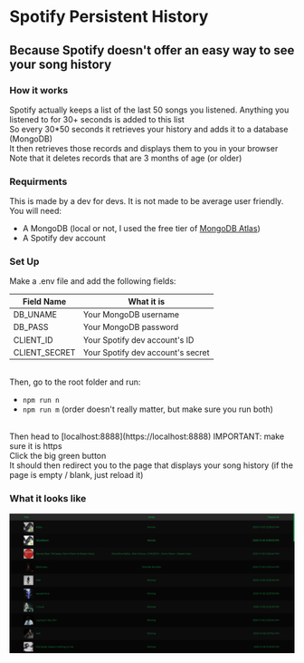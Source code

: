 # Spotify Persistent History
## Because Spotify doesn't offer an easy way to see your song history

### How it works
Spotify actually keeps a list of the last 50 songs you listened. Anything you listened to for 30+ seconds is added to this list<br>
So every 30\*50 seconds it retrieves your history and adds it to a database (MongoDB)<br>
It then retrieves those records and displays them to you in your browser<br>
Note that it deletes records that are 3 months of age (or older)

### Requirments
This is made by a dev for devs. It is not made to be average user friendly. <br>
You will need:

- A MongoDB (local or not, I used the free tier of [MongoDB Atlas](https://www.mongodb.com/cloud/atlas))
- A Spotify dev account

### Set Up
Make a .env file and add the following fields:

| Field Name     | What it is                        |
|--------------|------------------------------|
| DB_UNAME  	 | Your MongoDB username             |
| DB_PASS		 | Your MongoDB password             |
| CLIENT_ID	     | Your Spotify dev account's ID     |
| CLIENT_SECRET  | Your Spotify dev account's secret |

<br>
Then, go to the root folder and run:

- `npm run n`
- `npm run m` (order doesn't really matter, but make sure you run both)
<br>
Then head to [localhost:8888](https://localhost:8888) IMPORTANT: make sure it is https<br>
Click the big green button<br>
It should then redirect you to the page that displays your song history (if the page is empty / blank, just reload it)

### What it looks like
![GUI Example](./example.png)
